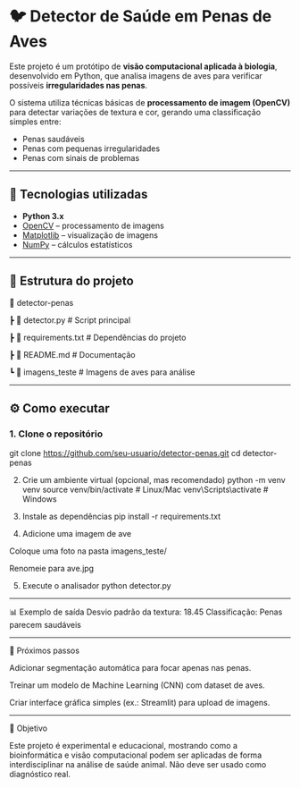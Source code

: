 # 🐦 Detector de Saúde em Penas de Aves  

Este projeto é um protótipo de **visão computacional aplicada à biologia**, desenvolvido em Python, que analisa imagens de aves para verificar possíveis **irregularidades nas penas**.  

O sistema utiliza técnicas básicas de **processamento de imagem (OpenCV)** para detectar variações de textura e cor, gerando uma classificação simples entre:  
- Penas saudáveis  
- Penas com pequenas irregularidades  
- Penas com sinais de problemas  

---

## 🚀 Tecnologias utilizadas
- **Python 3.x**  
- [OpenCV](https://opencv.org/) – processamento de imagens  
- [Matplotlib](https://matplotlib.org/) – visualização de imagens  
- [NumPy](https://numpy.org/) – cálculos estatísticos  

---

## 📂 Estrutura do projeto

📁 detector-penas

┣ 📄 detector.py # Script principal

┣ 📄 requirements.txt # Dependências do projeto

┣ 📄 README.md # Documentação

┗ 📂 imagens_teste # Imagens de aves para análise


---

## ⚙️ Como executar

### 1. Clone o repositório
git clone https://github.com/seu-usuario/detector-penas.git
cd detector-penas

2. Crie um ambiente virtual (opcional, mas recomendado)
python -m venv venv
source venv/bin/activate  # Linux/Mac
venv\Scripts\activate     # Windows

3. Instale as dependências
pip install -r requirements.txt

4. Adicione uma imagem de ave

Coloque uma foto na pasta imagens_teste/

Renomeie para ave.jpg

5. Execute o analisador
python detector.py

---

📊 Exemplo de saída
Desvio padrão da textura: 18.45
Classificação: Penas parecem saudáveis

---

🌱 Próximos passos

Adicionar segmentação automática para focar apenas nas penas.

Treinar um modelo de Machine Learning (CNN) com dataset de aves.

Criar interface gráfica simples (ex.: Streamlit) para upload de imagens.

---

📌 Objetivo

Este projeto é experimental e educacional, mostrando como a bioinformática e visão computacional podem ser aplicadas de forma interdisciplinar na análise de saúde animal.
Não deve ser usado como diagnóstico real.








